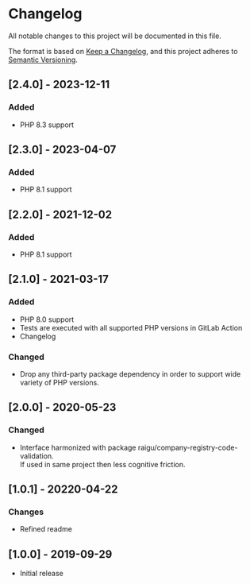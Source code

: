 # Changelog

All notable changes to this project will be documented in this file.

The format is based on [Keep a Changelog](https://keepachangelog.com/en/1.0.0/),
and this project adheres to [Semantic Versioning](https://semver.org/spec/v2.0.0.html).

## [2.4.0] - 2023-12-11
### Added
- PHP 8.3 support

## [2.3.0] - 2023-04-07

### Added
- PHP 8.1 support

## [2.2.0] - 2021-12-02

### Added
- PHP 8.1 support

## [2.1.0] - 2021-03-17
### Added
- PHP 8.0 support
- Tests are executed with all supported PHP versions in GitLab Action   
- Changelog
### Changed
- Drop any third-party package dependency in order to support wide variety of PHP versions.

## [2.0.0] - 2020-05-23
### Changed
- Interface harmonized with package raigu/company-registry-code-validation.  
  If used in same project then less cognitive friction.

## [1.0.1] - 20220-04-22
### Changes
- Refined readme 

## [1.0.0] - 2019-09-29
- Initial release